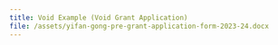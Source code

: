 ```yaml
---
title: Void Example (Void Grant Application)
file: /assets/yifan-gong-pre-grant-application-form-2023-24.docx
---
```


